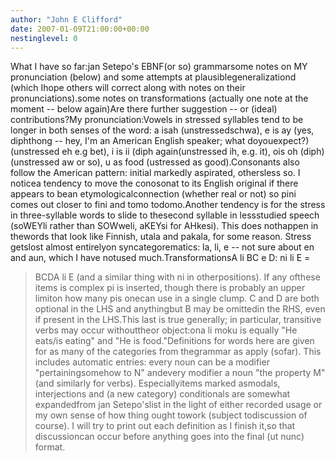 ```yaml
---
author: "John E Clifford"
date: 2007-01-09T21:00:00+00:00
nestinglevel: 0
---
```

What I have so far:jan Setepo's EBNF(or so) grammarsome notes on MY pronunciation (below) and some attempts at plausiblegeneralizationd (which Ihope others will correct along with notes on their pronunciations).some notes on transformations (actually one note at the moment --
 below again)Are there further suggestion --
 or (ideal) contributions?My pronunciation:Vowels in stressed syllables tend to be longer in both senses of the word: a isah (unstressedschwa), e is ay (yes, diphthong --
 hey, I'm an American English speaker; what doyouexpect?)(unstressed eh e.g bet), i is ii (diph again(unstressed ih, e.g. it), ois oh (diph)(unstressed aw or so), u as food (ustressed as good).Consonants also follow the American pattern: initial markedly aspirated, othersless so. I noticea tendency to move the conosonat to its English original if there appears to bean etymologicalconnection (whether real or not) so pini comes out closer to fini and tomo todomo.Another tendency is for the stress in three-syllable words to slide to thesecond syllable in lessstudied speech (soWEYli rather than SOWweli, aKEYsi for AHkesi). This does nothappen in thewords that look like Finnish, utala and pakala, for some reason. Stress getslost almost entirelyon syncategorematics: la, li, e --
 not sure about en and aun, which I have notused much.TransformationsA li BC e D: ni li E =
> BCDA li E (and a similar thing with ni in otherpositions). If any ofthese items is complex pi is inserted, though there is probably an upper limiton how many pis onecan use in a single clump. C and D are both optional in the LHS and anythingbut B may be omittedin the RHS, even if present in the LHS.This last is true generally; in particular, transitive verbs may occur withouttheor object:ona li moku is equally "He eats/is eating" and "He is food."Definitions for words here are given for as many of the categories from thegrammar as apply (sofar). This includes automatic entries: every noun can be a modifier "pertainingsomehow to N" andevery modifier a noun "the property M" (and similarly for verbs). Especiallyitems marked asmodals, interjections and (a new category) conditionals are somewhat expandedfrom jan Setepo'slist in the light of either recorded usage or my own sense of how thing ought towork (subject todiscussion of course). I will try to print out each definition as I finish it,so that discussioncan occur before anything goes into the final (ut nunc) format.